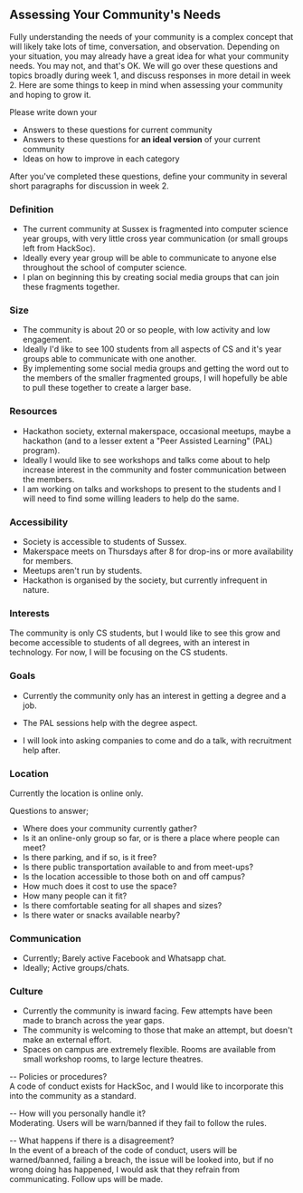 ## Assessing Your Community's Needs

Fully understanding the needs of your community is a complex concept that will likely take lots of time, conversation, and observation.  Depending on your situation, you may already have a great idea for what your community needs. You may not, and that's OK. We will go over these questions and topics broadly during week 1, and discuss responses in more detail in week 2. Here are some things to keep in mind when assessing your community and hoping to grow it.

Please write down your
- Answers to these questions for current community
- Answers to these questions for **an ideal version** of your current community
- Ideas on how to improve in each category

After you've completed these questions, define your community in several short paragraphs for discussion in week 2.

### Definition
- The current community at Sussex is fragmented into computer science year groups, with very little cross year communication (or small groups left from HackSoc).
- Ideally every year group will be able to communicate to anyone else throughout the school of computer science.
- I plan on beginning this by creating social media groups that can join these fragments together.

### Size
- The community is about 20 or so people, with low activity and low engagement.
- Ideally I'd like to see 100 students from all aspects of CS and it's year groups able to communicate with one another.
- By implementing some social media groups and getting the word out to the members of the smaller fragmented groups, I will hopefully be able to pull these together to create a larger base.

### Resources
- Hackathon society, external makerspace, occasional meetups, maybe a hackathon (and to a lesser extent a "Peer Assisted Learning" (PAL) program).
- Ideally I would like to see workshops and talks come about to help increase interest in the community and foster communication between the members.
- I am working on talks and workshops to present to the students and I will need to find some willing leaders to help do the same.

### Accessibility
- Society is accessible to students of Sussex.
- Makerspace meets on Thursdays after 8 for drop-ins or more availability for members.
- Meetups aren't run by students.
- Hackathon is organised by the society, but currently infrequent in nature.

### Interests
The community is only CS students, but I would like to see this grow and become accessible to students of all degrees, with an interest in technology. For now, I will be focusing on the CS students.

### Goals
- Currently the community only has an interest in getting a degree and a job.

- The PAL sessions help with the degree aspect.
- I will look into asking companies to come and do a talk, with recruitment help after.

### Location
Currently the location is online only.

Questions to answer;
- Where does your community currently gather?
- Is it an online-only group so far, or is there a place where people can meet?
- Is there parking, and if so, is it free?
- Is there public transportation available to and from meet-ups?
- Is the location accessible to those both on and off campus?
- How much does it cost to use the space?
- How many people can it fit?
- Is there comfortable seating for all shapes and sizes?
- Is there water or snacks available nearby?

### Communication
- Currently; Barely active Facebook and Whatsapp chat.
- Ideally; Active groups/chats.

### Culture
- Currently the community is inward facing. Few attempts have been made to branch across the year gaps.
- The community is welcoming to those that make an attempt, but doesn't make an external effort.
- Spaces on campus are extremely flexible. Rooms are available from small workshop rooms, to large lecture theatres.

-- Policies or procedures?  
A code of conduct exists for HackSoc, and I would like to incorporate this into the community as a standard.

-- How will you personally handle it?  
Moderating. Users will be warn/banned if they fail to follow the rules.

-- What happens if there is a disagreement?  
In the event of a breach of the code of conduct, users will be warned/banned, failing a breach, the issue will be looked into, but if no wrong doing has happened, I would ask that they refrain from communicating. Follow ups will be made.
